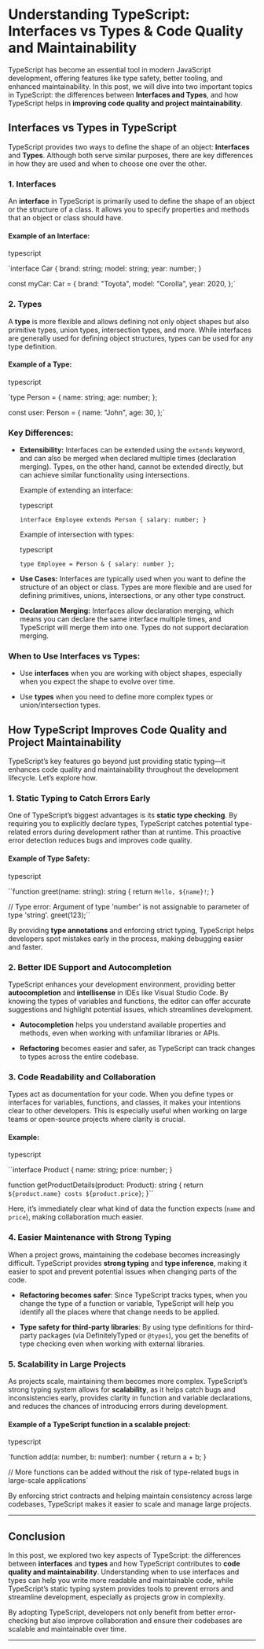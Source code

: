 Understanding TypeScript: Interfaces vs Types & Code Quality and Maintainability
================================================================================

TypeScript has become an essential tool in modern JavaScript development, offering features like type safety, better tooling, and enhanced maintainability. In this post, we will dive into two important topics in TypeScript: the differences between **Interfaces and Types**, and how TypeScript helps in **improving code quality and project maintainability**.

**Interfaces vs Types in TypeScript**
-------------------------------------

TypeScript provides two ways to define the shape of an object: **Interfaces** and **Types**. Although both serve similar purposes, there are key differences in how they are used and when to choose one over the other.

### **1\. Interfaces**

An **interface** in TypeScript is primarily used to define the shape of an object or the structure of a class. It allows you to specify properties and methods that an object or class should have.

#### Example of an Interface:

typescript

`interface Car {
  brand: string;
  model: string;
  year: number;
}

const myCar: Car = {
  brand: "Toyota",
  model: "Corolla",
  year: 2020,
};` 

### **2\. Types**

A **type** is more flexible and allows defining not only object shapes but also primitive types, union types, intersection types, and more. While interfaces are generally used for defining object structures, types can be used for any type definition.

#### Example of a Type:

typescript

  

`type Person = {
  name: string;
  age: number;
};

const user: Person = {
  name: "John",
  age: 30,
};` 

### **Key Differences:**

*   **Extensibility:** Interfaces can be extended using the `extends` keyword, and can also be merged when declared multiple times (declaration merging). Types, on the other hand, cannot be extended directly, but can achieve similar functionality using intersections.
    
    Example of extending an interface:
    
    typescript
    
      
    
    `interface Employee extends Person {
      salary: number;
    }` 
    
    Example of intersection with types:
    
    typescript
    
      
    
    `type Employee = Person & { salary: number };` 
    
*   **Use Cases:** Interfaces are typically used when you want to define the structure of an object or class. Types are more flexible and are used for defining primitives, unions, intersections, or any other type construct.
    
*   **Declaration Merging:** Interfaces allow declaration merging, which means you can declare the same interface multiple times, and TypeScript will merge them into one. Types do not support declaration merging.
    

### **When to Use Interfaces vs Types:**

*   Use **interfaces** when you are working with object shapes, especially when you expect the shape to evolve over time.
    
*   Use **types** when you need to define more complex types or union/intersection types.
    

**How TypeScript Improves Code Quality and Project Maintainability**
--------------------------------------------------------------------

TypeScript’s key features go beyond just providing static typing—it enhances code quality and maintainability throughout the development lifecycle. Let’s explore how.

### **1\. Static Typing to Catch Errors Early**

One of TypeScript’s biggest advantages is its **static type checking**. By requiring you to explicitly declare types, TypeScript catches potential type-related errors during development rather than at runtime. This proactive error detection reduces bugs and improves code quality.

#### Example of Type Safety:

typescript

  

``function greet(name: string): string {
  return `Hello, ${name}!`;
}

// Type error: Argument of type 'number' is not assignable to parameter of type 'string'.
greet(123);`` 

By providing **type annotations** and enforcing strict typing, TypeScript helps developers spot mistakes early in the process, making debugging easier and faster.

### **2\. Better IDE Support and Autocompletion**

TypeScript enhances your development environment, providing better **autocompletion** and **intellisense** in IDEs like Visual Studio Code. By knowing the types of variables and functions, the editor can offer accurate suggestions and highlight potential issues, which streamlines development.

*   **Autocompletion** helps you understand available properties and methods, even when working with unfamiliar libraries or APIs.
    
*   **Refactoring** becomes easier and safer, as TypeScript can track changes to types across the entire codebase.
    

### **3\. Code Readability and Collaboration**

Types act as documentation for your code. When you define types or interfaces for variables, functions, and classes, it makes your intentions clear to other developers. This is especially useful when working on large teams or open-source projects where clarity is crucial.

#### Example:

typescript

  

``interface Product {
  name: string;
  price: number;
}

function getProductDetails(product: Product): string {
  return `${product.name} costs ${product.price}`;
}`` 

Here, it’s immediately clear what kind of data the function expects (`name` and `price`), making collaboration much easier.

### **4\. Easier Maintenance with Strong Typing**

When a project grows, maintaining the codebase becomes increasingly difficult. TypeScript provides **strong typing** and **type inference**, making it easier to spot and prevent potential issues when changing parts of the code.

*   **Refactoring becomes safer**: Since TypeScript tracks types, when you change the type of a function or variable, TypeScript will help you identify all the places where that change needs to be applied.
    
*   **Type safety for third-party libraries**: By using type definitions for third-party packages (via DefinitelyTyped or `@types`), you get the benefits of type checking even when working with external libraries.
    

### **5\. Scalability in Large Projects**

As projects scale, maintaining them becomes more complex. TypeScript’s strong typing system allows for **scalability**, as it helps catch bugs and inconsistencies early, provides clarity in function and variable declarations, and reduces the chances of introducing errors during development.

#### Example of a TypeScript function in a scalable project:

typescript

  

`function add(a: number, b: number): number {
  return a + b;
}

// More functions can be added without the risk of type-related bugs in large-scale applications` 

By enforcing strict contracts and helping maintain consistency across large codebases, TypeScript makes it easier to scale and manage large projects.

* * *

**Conclusion**
--------------

In this post, we explored two key aspects of TypeScript: the differences between **interfaces** and **types** and how TypeScript contributes to **code quality and maintainability**. Understanding when to use interfaces and types can help you write more readable and maintainable code, while TypeScript’s static typing system provides tools to prevent errors and streamline development, especially as projects grow in complexity.

By adopting TypeScript, developers not only benefit from better error-checking but also improve collaboration and ensure their codebases are scalable and maintainable over time.

* * *
